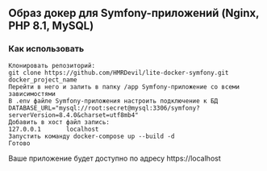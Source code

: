 ## Образ докер для Symfony-приложений (Nginx, PHP 8.1, MySQL)

### Как использовать
```
Клонировать репозиторий:
git clone https://github.com/HMRDevil/lite-docker-symfony.git docker_project_name
Перейти в него и залить в папку /app Symfony-приложение со всеми зависимостями
В .env файле Symfony-приложения настроить подключение к БД
DATABASE_URL="mysql://root:secret@mysql:3306/symfony?serverVersion=8.4.0&charset=utf8mb4"
Добавить в хост файл запись:
127.0.0.1       localhost
Запустить команду docker-compose up --build -d
Готово
```
Ваше приложение будет доступно по адресу https://localhost
